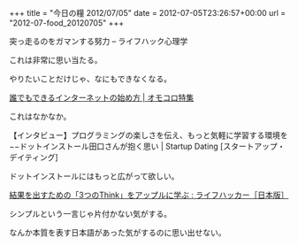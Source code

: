 +++
title = "今日の糧 2012/07/05"
date = 2012-07-05T23:26:57+00:00
url = "2012-07-food_20120705"
+++
<section> 

<div>
  突っ走るのをガマンする努力 – ライフハック心理学
</div>

これは非常に思い当たる。
  
やりたいことだけじゃ、なにもできなくなる。 </section> <section> 

<div>
  <a href="http://picup.omocoro.jp/?eid=1429">誰でもできるインターネットの始め方 | オモコロ特集</a>
</div>

これはなかなか。 </section> <section> 

<div>
  【インタビュー】プログラミングの楽しさを伝え、もっと気軽に学習する環境を−−ドットインストール田口さんが抱く思い | Startup Dating [スタートアップ・デイティング]
</div>

ドットインストールにはもっと広がって欲しい。 </section> <section> 

<div>
  <a href="http://www.lifehacker.jp/2012/06/120621thinksimple.html">結果を出すための「3つのThink」をアップルに学ぶ : ライフハッカー［日本版］</a>
</div>

シンプルという一言じゃ片付かない気がする。
  
なんか本質を表す日本語があった気がするのに思い出せない。 </section>